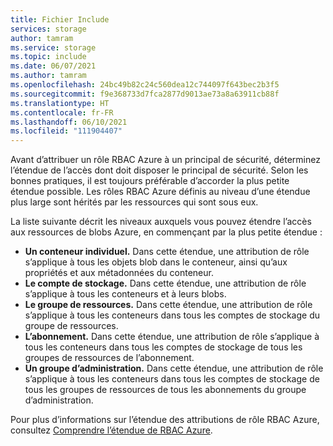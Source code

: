 ```yaml
---
title: Fichier Include
services: storage
author: tamram
ms.service: storage
ms.topic: include
ms.date: 06/07/2021
ms.author: tamram
ms.openlocfilehash: 24bc49b82c24c560dea12c744097f643bec2b3f5
ms.sourcegitcommit: f9e368733d7fca2877d9013ae73a8a63911cb88f
ms.translationtype: HT
ms.contentlocale: fr-FR
ms.lasthandoff: 06/10/2021
ms.locfileid: "111904407"
---
```

Avant d’attribuer un rôle RBAC Azure à un principal de sécurité, déterminez l’étendue de l’accès dont doit disposer le principal de sécurité. Selon les bonnes pratiques, il est toujours préférable d’accorder la plus petite étendue possible. Les rôles RBAC Azure définis au niveau d’une étendue plus large sont hérités par les ressources qui sont sous eux.

La liste suivante décrit les niveaux auxquels vous pouvez étendre l’accès aux ressources de blobs Azure, en commençant par la plus petite étendue :

- **Un conteneur individuel.** Dans cette étendue, une attribution de rôle s’applique à tous les objets blob dans le conteneur, ainsi qu’aux propriétés et aux métadonnées du conteneur.
- **Le compte de stockage.** Dans cette étendue, une attribution de rôle s’applique à tous les conteneurs et à leurs blobs.
- **Le groupe de ressources.** Dans cette étendue, une attribution de rôle s’applique à tous les conteneurs dans tous les comptes de stockage du groupe de ressources.
- **L’abonnement.** Dans cette étendue, une attribution de rôle s’applique à tous les conteneurs dans tous les comptes de stockage de tous les groupes de ressources de l’abonnement.
- **Un groupe d’administration.** Dans cette étendue, une attribution de rôle s’applique à tous les conteneurs dans tous les comptes de stockage de tous les groupes de ressources de tous les abonnements du groupe d’administration.

Pour plus d’informations sur l’étendue des attributions de rôle RBAC Azure, consultez [Comprendre l’étendue de RBAC Azure](../articles/role-based-access-control/scope-overview.md).
